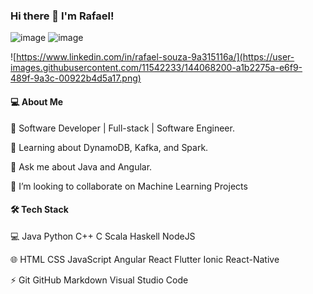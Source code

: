### Hi there 👋 I'm Rafael!

 ![image](https://user-images.githubusercontent.com/11542233/144067492-59ea9b90-56fa-4578-83ec-cb58839e56f7.png)
![image](https://user-images.githubusercontent.com/11542233/144067617-4b97e96c-7d94-445d-a09e-fdaee0ea9c27.png)

![https://www.linkedin.com/in/rafael-souza-9a315116a/](https://user-images.githubusercontent.com/11542233/144068200-a1b2275a-e6f9-489f-9a3c-00922b4d5a17.png)


#### 💻 About Me

🔭   Software Developer | Full-stack | Software Engineer.

🌱   Learning about DynamoDB, Kafka, and Spark.

💬   Ask me about Java and Angular.

👯   I’m looking to collaborate on Machine Learning Projects

#### 🛠  Tech Stack

💻   Java Python  C++  C  Scala  Haskell  NodeJS  

🌐   HTML  CSS  JavaScript  Angular  React  Flutter   Ionic   React-Native

⚡   Git  GitHub  Markdown  Visual Studio Code  
